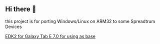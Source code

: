 ## Hi there 👋

this project is for porting Windows/Linux on ARM32 to some Spreadtrum Devices

[EDK2 for Galaxy Tab E 7.0 for using as base](https://github.com/vicenteicc2008/edk2-goyavewifi)

<!--

**Here are some ideas to get you started:**

🙋‍♀️ A short introduction - what is your organization all about?
🌈 Contribution guidelines - how can the community get involved?
👩‍💻 Useful resources - where can the community find your docs? Is there anything else the community should know?
🍿 Fun facts - what does your team eat for breakfast?
🧙 Remember, you can do mighty things with the power of [Markdown](https://docs.github.com/github/writing-on-github/getting-started-with-writing-and-formatting-on-github/basic-writing-and-formatting-syntax)
-->
